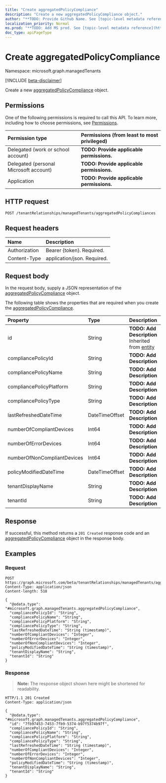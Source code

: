 ```yaml
---
title: "Create aggregatedPolicyCompliance"
description: "Create a new aggregatedPolicyCompliance object."
author: "**TODO: Provide Github Name. See [topic-level metadata reference](https://msgo.azurewebsites.net/add/document/guidelines/metadata.html#topic-level-metadata)**"
localization_priority: Normal
ms.prod: "**TODO: Add MS prod. See [topic-level metadata reference](https://msgo.azurewebsites.net/add/document/guidelines/metadata.html#topic-level-metadata)**"
doc_type: apiPageType
---
```


# Create aggregatedPolicyCompliance
Namespace: microsoft.graph.managedTenants

[!INCLUDE [beta-disclaimer](../../includes/beta-disclaimer.md)]

Create a new [aggregatedPolicyCompliance](../resources/managedtenants-aggregatedpolicycompliance.md) object.

## Permissions
One of the following permissions is required to call this API. To learn more, including how to choose permissions, see [Permissions](/graph/permissions-reference).

|Permission type|Permissions (from least to most privileged)|
|:---|:---|
|Delegated (work or school account)|**TODO: Provide applicable permissions.**|
|Delegated (personal Microsoft account)|**TODO: Provide applicable permissions.**|
|Application|**TODO: Provide applicable permissions.**|

## HTTP request

<!-- {
  "blockType": "ignored"
}
-->
``` http
POST /tenantRelationships/managedTenants/aggregatedPolicyCompliances
```

## Request headers
|Name|Description|
|:---|:---|
|Authorization|Bearer {token}. Required.|
|Content-Type|application/json. Required.|

## Request body
In the request body, supply a JSON representation of the [aggregatedPolicyCompliance](../resources/managedtenants-aggregatedpolicycompliance.md) object.

The following table shows the properties that are required when you create the [aggregatedPolicyCompliance](../resources/managedtenants-aggregatedpolicycompliance.md).

|Property|Type|Description|
|:---|:---|:---|
|id|String|**TODO: Add Description** Inherited from [entity](../resources/managedtenants-entity.md)|
|compliancePolicyId|String|**TODO: Add Description**|
|compliancePolicyName|String|**TODO: Add Description**|
|compliancePolicyPlatform|String|**TODO: Add Description**|
|compliancePolicyType|String|**TODO: Add Description**|
|lastRefreshedDateTime|DateTimeOffset|**TODO: Add Description**|
|numberOfCompliantDevices|Int64|**TODO: Add Description**|
|numberOfErrorDevices|Int64|**TODO: Add Description**|
|numberOfNonCompliantDevices|Int64|**TODO: Add Description**|
|policyModifiedDateTime|DateTimeOffset|**TODO: Add Description**|
|tenantDisplayName|String|**TODO: Add Description**|
|tenantId|String|**TODO: Add Description**|



## Response

If successful, this method returns a `201 Created` response code and an [aggregatedPolicyCompliance](../resources/managedtenants-aggregatedpolicycompliance.md) object in the response body.

## Examples

### Request
<!-- {
  "blockType": "request",
  "name": "create_aggregatedpolicycompliance_from_"
}
-->
``` http
POST https://graph.microsoft.com/beta/tenantRelationships/managedTenants/aggregatedPolicyCompliances
Content-Type: application/json
Content-length: 518

{
  "@odata.type": "#microsoft.graph.managedTenants.aggregatedPolicyCompliance",
  "compliancePolicyId": "String",
  "compliancePolicyName": "String",
  "compliancePolicyPlatform": "String",
  "compliancePolicyType": "String",
  "lastRefreshedDateTime": "String (timestamp)",
  "numberOfCompliantDevices": "Integer",
  "numberOfErrorDevices": "Integer",
  "numberOfNonCompliantDevices": "Integer",
  "policyModifiedDateTime": "String (timestamp)",
  "tenantDisplayName": "String",
  "tenantId": "String"
}
```


### Response
>**Note:** The response object shown here might be shortened for readability.
<!-- {
  "blockType": "response",
  "truncated": true,
  "@odata.type": "microsoft.graph.managedTenants.aggregatedPolicyCompliance"
}
-->
``` http
HTTP/1.1 201 Created
Content-Type: application/json

{
  "@odata.type": "#microsoft.graph.managedTenants.aggregatedPolicyCompliance",
  "id": "7fb97453-7453-7fb9-5374-b97f5374b97f",
  "compliancePolicyId": "String",
  "compliancePolicyName": "String",
  "compliancePolicyPlatform": "String",
  "compliancePolicyType": "String",
  "lastRefreshedDateTime": "String (timestamp)",
  "numberOfCompliantDevices": "Integer",
  "numberOfErrorDevices": "Integer",
  "numberOfNonCompliantDevices": "Integer",
  "policyModifiedDateTime": "String (timestamp)",
  "tenantDisplayName": "String",
  "tenantId": "String"
}
```

